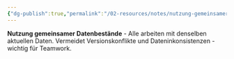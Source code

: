 ```yaml
---
{"dg-publish":true,"permalink":"/02-resources/notes/nutzung-gemeinsamer-datenbestaende/","tags":["netzwerk/daten","organisation/effizienz"],"noteIcon":"","updated":"2025-09-05T10:12:30.980+02:00"}
---
```



**Nutzung gemeinsamer Datenbestände** - Alle arbeiten mit denselben aktuellen Daten.
Vermeidet Versionskonflikte und Dateninkonsistenzen - wichtig für Teamwork.